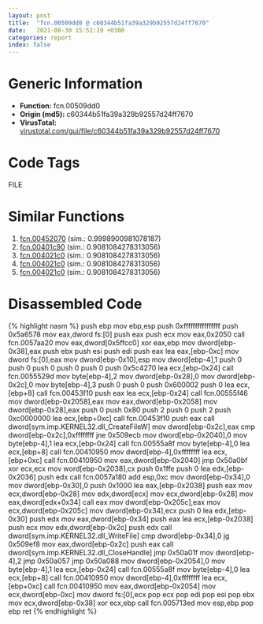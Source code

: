 ```yaml
---
layout: post
title:  "fcn.00509dd0 @ c60344b51fa39a329b92557d24ff7670"
date:   2021-08-30 15:52:19 +0300
categories: report
index: false
---
```


# Generic Information
- **Function:** fcn.00509dd0
- **Origin (md5):** c60344b51fa39a329b92557d24ff7670
- **VirusTotal:** [virustotal.com/gui/file/c60344b51fa39a329b92557d24ff7670][virustotal_ref]

# Code Tags
<span class="tag" id="FILE">FILE</span>


# Similar Functions

1. [fcn.00452070][similar_1_ref] (sim.: 0.9998900981078187)
2. [fcn.00401c90][similar_2_ref] (sim.: 0.9081084278313056)
3. [fcn.004021c0][similar_3_ref] (sim.: 0.9081084278313056)
4. [fcn.004021c0][similar_4_ref] (sim.: 0.9081084278313056)
5. [fcn.004021c0][similar_5_ref] (sim.: 0.9081084278313056)


# Disassembled Code

{% highlight nasm %}
push ebp
mov ebp,esp
push 0xffffffffffffffff
push 0x5a6578
mov eax,dword fs:[0]
push eax
push ecx
mov eax,0x2050
call fcn.0057aa20
mov eax,dword[0x5ffcc0]
xor eax,ebp
mov dword[ebp-0x38],eax
push ebx
push esi
push edi
push eax
lea eax,[ebp-0xc]
mov dword fs:[0],eax
mov dword[ebp-0x10],esp
mov dword[ebp-4],1
push 0
push 0
push 0
push 0
push 0
push 0x5c4270
lea ecx,[ebp-0x24]
call fcn.0055529d
mov byte[ebp-4],2
mov dword[ebp-0x28],0
mov dword[ebp-0x2c],0
mov byte[ebp-4],3
push 0
push 0
push 0x600002
push 0
lea ecx,[ebp+8]
call fcn.00453f10
push eax
lea ecx,[ebp-0x24]
call fcn.00555f46
mov dword[ebp-0x2058],eax
mov eax,dword[ebp-0x2058]
mov dword[ebp-0x28],eax
push 0
push 0x80
push 2
push 0
push 2
push 0xc0000000
lea ecx,[ebp+0xc]
call fcn.00453f10
push eax
call dword[sym.imp.KERNEL32.dll_CreateFileW]
mov dword[ebp-0x2c],eax
cmp dword[ebp-0x2c],0xffffffff
jne 0x509ecb
mov dword[ebp-0x2040],0
mov byte[ebp-4],1
lea ecx,[ebp-0x24]
call fcn.00555a8f
mov byte[ebp-4],0
lea ecx,[ebp+8]
call fcn.00410950
mov dword[ebp-4],0xffffffff
lea ecx,[ebp+0xc]
call fcn.00410950
mov eax,dword[ebp-0x2040]
jmp 0x50a0bf
xor ecx,ecx
mov word[ebp-0x2038],cx
push 0x1ffe
push 0
lea edx,[ebp-0x2036]
push edx
call fcn.0057a180
add esp,0xc
mov dword[ebp-0x34],0
mov dword[ebp-0x30],0
push 0x1000
lea eax,[ebp-0x2038]
push eax
mov ecx,dword[ebp-0x28]
mov edx,dword[ecx]
mov ecx,dword[ebp-0x28]
mov eax,dword[edx+0x34]
call eax
mov dword[ebp-0x205c],eax
mov ecx,dword[ebp-0x205c]
mov dword[ebp-0x34],ecx
push 0
lea edx,[ebp-0x30]
push edx
mov eax,dword[ebp-0x34]
push eax
lea ecx,[ebp-0x2038]
push ecx
mov edx,dword[ebp-0x2c]
push edx
call dword[sym.imp.KERNEL32.dll_WriteFile]
cmp dword[ebp-0x34],0
jg 0x509ef8
mov eax,dword[ebp-0x2c]
push eax
call dword[sym.imp.KERNEL32.dll_CloseHandle]
jmp 0x50a01f
mov dword[ebp-4],2
jmp 0x50a057
jmp 0x50a088
mov dword[ebp-0x2054],0
mov byte[ebp-4],1
lea ecx,[ebp-0x24]
call fcn.00555a8f
mov byte[ebp-4],0
lea ecx,[ebp+8]
call fcn.00410950
mov dword[ebp-4],0xffffffff
lea ecx,[ebp+0xc]
call fcn.00410950
mov eax,dword[ebp-0x2054]
mov ecx,dword[ebp-0xc]
mov dword fs:[0],ecx
pop ecx
pop edi
pop esi
pop ebx
mov ecx,dword[ebp-0x38]
xor ecx,ebp
call fcn.005713ed
mov esp,ebp
pop ebp
ret
{% endhighlight %}


[similar_1_ref]: /report/fcn.00452070@c60344b51fa39a329b92557d24ff7670
[similar_2_ref]: /report/fcn.00401c90@d9b85b9b67587bbf2112c62164413bd8
[similar_3_ref]: /report/fcn.004021c0@59cafa9c1ed209d27dbb5c328e4270ca
[similar_4_ref]: /report/fcn.004021c0@2e2b4d8aa248f9326f7e05a25c5691c2
[similar_5_ref]: /report/fcn.004021c0@2f57463e398c8086d3043342f205d871
[virustotal_ref]: https://www.virustotal.com/gui/file/c60344b51fa39a329b92557d24ff7670